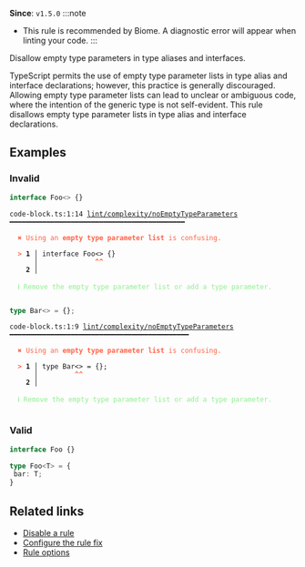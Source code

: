 **Since**: `v1.5.0`
:::note
- This rule is recommended by Biome. A diagnostic error will appear when linting your code.
:::

Disallow empty type parameters in type aliases and interfaces.

TypeScript permits the use of empty type parameter lists in type alias and interface declarations; however, this practice is generally discouraged.
Allowing empty type parameter lists can lead to unclear or ambiguous code, where the intention of the generic type is not self-evident.
This rule disallows empty type parameter lists in type alias and interface declarations.

## Examples

### Invalid

```ts
interface Foo<> {}
```

<pre class="language-text"><code class="language-text">code-block.ts:1:14 <a href="https://biomejs.dev/linter/rules/no-empty-type-parameters">lint/complexity/noEmptyTypeParameters</a> ━━━━━━━━━━━━━━━━━━━━━━━━━━━━━━━━━━━━━━━━━━━<br /><br /><strong><span style="color: Tomato;">  </span></strong><strong><span style="color: Tomato;">✖</span></strong> <span style="color: Tomato;">Using an </span><span style="color: Tomato;"><strong>empty type parameter list</strong></span><span style="color: Tomato;"> is confusing.</span><br />  <br /><strong><span style="color: Tomato;">  </span></strong><strong><span style="color: Tomato;">&gt;</span></strong> <strong>1 │ </strong>interface Foo&lt;&gt; {}<br />   <strong>   │ </strong>             <strong><span style="color: Tomato;">^</span></strong><strong><span style="color: Tomato;">^</span></strong><br />    <strong>2 │ </strong><br />  <br /><strong><span style="color: lightgreen;">  </span></strong><strong><span style="color: lightgreen;">ℹ</span></strong> <span style="color: lightgreen;">Remove the empty type parameter list or add a type parameter.</span><br />  <br /></code></pre>

```ts
type Bar<> = {};
```

<pre class="language-text"><code class="language-text">code-block.ts:1:9 <a href="https://biomejs.dev/linter/rules/no-empty-type-parameters">lint/complexity/noEmptyTypeParameters</a> ━━━━━━━━━━━━━━━━━━━━━━━━━━━━━━━━━━━━━━━━━━━━<br /><br /><strong><span style="color: Tomato;">  </span></strong><strong><span style="color: Tomato;">✖</span></strong> <span style="color: Tomato;">Using an </span><span style="color: Tomato;"><strong>empty type parameter list</strong></span><span style="color: Tomato;"> is confusing.</span><br />  <br /><strong><span style="color: Tomato;">  </span></strong><strong><span style="color: Tomato;">&gt;</span></strong> <strong>1 │ </strong>type Bar&lt;&gt; = {};<br />   <strong>   │ </strong>        <strong><span style="color: Tomato;">^</span></strong><strong><span style="color: Tomato;">^</span></strong><br />    <strong>2 │ </strong><br />  <br /><strong><span style="color: lightgreen;">  </span></strong><strong><span style="color: lightgreen;">ℹ</span></strong> <span style="color: lightgreen;">Remove the empty type parameter list or add a type parameter.</span><br />  <br /></code></pre>

### Valid

```ts
interface Foo {}
```

```ts
type Foo<T> = {
 bar: T;
}
```

## Related links

- [Disable a rule](/linter/#disable-a-lint-rule)
- [Configure the rule fix](/linter#configure-the-rule-fix)
- [Rule options](/linter/#rule-options)
